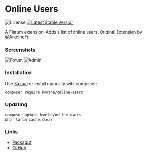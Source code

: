 # Online Users

![License](https://img.shields.io/badge/license-MIT-blue.svg) [![Latest Stable Version](https://img.shields.io/packagist/v/kvothe/online-users.svg)](https://packagist.org/packages/kvothe/online-users)

A [Flarum](http://flarum.org) extension. Adds a list of online users.
Original Extension by @AntoineFr. 

### Screenshots
![Forum](https://i.imgur.com/UIJTiWk.png)
![Admin](https://i.imgur.com/rMxIs0h.png)

### Installation

Use [Bazaar](https://discuss.flarum.org/d/5151-flagrow-bazaar-the-extension-marketplace) or install manually with composer:

```sh
composer require kvothe/online-users
```

### Updating

```sh
composer update kvothe/online-users
php flarum cache:clear
```

### Links

- [Packagist](https://packagist.org/packages/kvothe/online-users)
- [GitHub](https://github.com/oaklinq/flarum-ext-online-users)
